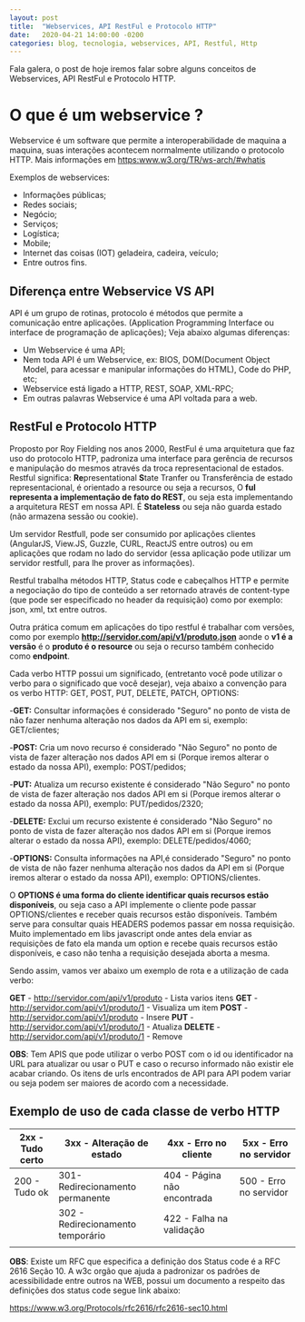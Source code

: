 ```yaml
---
layout: post
title:  "Webservices, API RestFul e Protocolo HTTP"
date:   2020-04-21 14:00:00 -0200
categories: blog, tecnologia, webservices, API, Restful, Http
---
```


Fala galera, o post de hoje iremos falar sobre alguns conceitos de Webservices, API RestFul e Protocolo HTTP.

# O que é um webservice ?

Webservice é um software que permite a interoperabilidade de maquina a maquina, suas interações acontecem normalmente utilizando o protocolo HTTP. 
Mais informações em <a href="https:www.w3.org/TR/ws-arch/#whatis" target="__blank">https:www.w3.org/TR/ws-arch/#whatis</a>

Exemplos de webservices:

- Informações públicas;
- Redes sociais;
- Negócio;
- Serviços;
- Logística;
- Mobile;
- Internet das coisas (IOT) geladeira, cadeira, veículo;
- Entre outros fins.

## Diferença entre Webservice VS API

API é um grupo de rotinas, protocolo é métodos que permite a comunicação entre aplicações. (Application Programming Interface ou interface de programação de aplicações); Veja abaixo algumas diferenças:

- Um Webservice é uma API;
- Nem toda API é um Webservice, ex: BIOS, DOM(Document Object Model, para acessar e manipular informações do HTML), Code do PHP, etc;
- Webservice está ligado a HTTP, REST, SOAP, XML-RPC;
- Em outras palavras Webservice é uma API voltada para a web.

## RestFul e Protocolo HTTP

Proposto por Roy Fielding nos anos 2000, RestFul é uma arquitetura que faz uso do protocolo HTTP, padroniza uma interface para gerência de recursos e manipulação do mesmos através da troca representacional de estados. 
Restful significa: **Re**presentational **S**tate Tranfer ou Transferência de estado representacional, é orientado a resource ou seja a recursos,  O **ful representa a implementação de fato do REST**, ou seja esta implementando a arquitetura REST em nossa API. É **Stateless** ou seja não guarda estado (não armazena sessão ou cookie).

Um servidor Restfull, pode ser consumido por aplicações clientes (AngularJS, View.JS, Guzzle, CURL, ReactJS entre outros) ou em aplicações que rodam no lado do servidor (essa aplicação pode utilizar um servidor restfull, para lhe prover as informações). 

Restful trabalha métodos HTTP, Status code e cabeçalhos HTTP e permite a negociação do tipo de conteúdo a ser retornado através de content-type (que pode ser especificado no header da requisição) como por exemplo: json, xml, txt entre outros.

Outra prática comum em aplicações do tipo restful é trabalhar com versões, como por exemplo **http://servidor.com/api/v1/produto.json** aonde o **v1 é a versão** é o **produto é o resource** ou seja o recurso também conhecido como **endpoint**.

Cada verbo HTTP possui um significado, (entretanto você pode utilizar o verbo para o significado que você desejar), veja abaixo a convenção para os verbo HTTP: GET, POST, PUT, DELETE, PATCH, OPTIONS:

-**GET:** Consultar informações é considerado "Seguro" no ponto de vista de não fazer nenhuma alteração nos dados da API em si, exemplo: GET/clientes;

-**POST:** Cria um novo recurso é considerado "Não Seguro" no ponto de vista de fazer alteração nos dados API em si (Porque iremos alterar o estado da nossa API), exemplo: POST/pedidos;

-**PUT:** Atualiza um recurso existente é considerado "Não Seguro" no ponto de vista de fazer alteração nos dados API em si (Porque iremos alterar o estado da nossa API), exemplo: PUT/pedidos/2320;

-**DELETE:** Exclui um recurso existente é considerado "Não Seguro" no ponto de vista de fazer alteração nos dados API em si (Porque iremos alterar o estado da nossa API), exemplo: DELETE/pedidos/4060;

-**OPTIONS:** Consulta informações na API,é considerado "Seguro" no ponto de vista de não fazer nenhuma alteração nos dados da API em si (Porque iremos alterar o estado da nossa API), exemplo: OPTIONS/clientes.


O **OPTIONS é uma forma do  cliente identificar quais recursos estão disponíveis**, ou seja caso a API implemente o cliente pode passar OPTIONS/clientes e receber quais recursos estão disponíveis. Também serve para consultar quais HEADERS podemos passar em nossa requisição. Muito implementado em libs javascript onde antes dela enviar as requisições de fato ela manda um option e recebe quais recursos estão disponíveis, e caso não tenha a requisição desejada aborta a mesma.

Sendo assim, vamos ver abaixo um exemplo de rota e a utilização de cada verbo:

**GET** - http://servidor.com/api/v1/produto - Lista varios itens
**GET** - http://servidor.com/api/v1/produto/1 - Visualiza um item
**POST** - http://servidor.com/api/v1/produto - Insere
**PUT** -  http://servidor.com/api/v1/produto/1  - Atualiza
**DELETE** -  http://servidor.com/api/v1/produto/1 - Remove 

**OBS**: Tem APIS que pode utilizar o verbo POST com o id ou identificador na URL para atualizar ou usar o PUT e caso o recurso informado não existir ele acabar criando.
Os itens de urls encontrados de API para API podem variar ou seja podem ser maiores de acordo com a necessidade.

## Exemplo de uso de cada classe de verbo HTTP

|2xx - Tudo certo   | 3xx - Alteração de estado         |4xx - Erro no cliente        |5xx - Erro no servidor 
|-------------------|-----------------------------------|-----------------------------|-------------------------------
| 200 - Tudo ok     | 301- Redirecionamento permanente  | 404 - Página não encontrada | 500 - Erro no servidor     
|                   | 302 - Redirecionamento temporário | 422 - Falha na validação    |   
|                   |                                   |                             |   

**OBS**: Existe um RFC que especifica a definição dos Status code é a RFC 2616 Seção 10. A w3c orgão que ajuda a padronizar os padrões de acessibilidade entre outros na WEB, possui um documento a respeito das definições dos status code segue link abaixo:

<a href="https://www.w3.org/Protocols/rfc2616/rfc2616-sec10.html" target="__blank">https://www.w3.org/Protocols/rfc2616/rfc2616-sec10.html</a>










